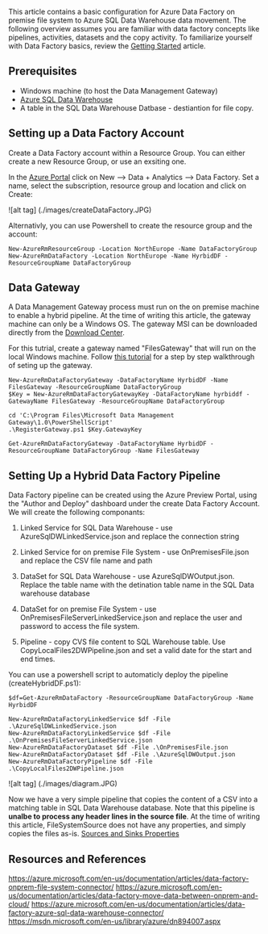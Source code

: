 
This article contains a basic configuration for Azure Data Factory on premise file system to Azure SQL Data Warehouse data movement. 
The following overview assumes you are familiar with data factory concepts like pipelines, activities, datasets and the copy activity. To familiarize yourself with Data Factory basics, review the [Getting Started](https://azure.microsoft.com/en-us/documentation/articles/data-factory-introduction/) article.

## Prerequisites
* Windows machine (to host the Data Management Gateway)
* [Azure SQL Data Warehouse](https://azure.microsoft.com/en-us/documentation/articles/sql-data-warehouse-get-started-provision/)
* A table in the SQL Data Warehouse Datbase - destiantion for file copy.

## Setting up a Data Factory Account

Create a Data Factory account within a Resource Group. You can either create a new Resource Group, or use an exsiting one.

In the [Azure Portal](portal.azure.com) click on New --> Data + Analytics --> Data Factory. Set a name, select the subscription, resource group and location and click on Create:

![alt tag] (./images/createDataFactory.JPG)

Alternativly, you can use Powershell to create the resource group and the account:
```
New-AzureRmResourceGroup -Location NorthEurope -Name DataFactoryGroup
New-AzureRmDataFactory -Location NorthEurope -Name HyrbidDF -ResourceGroupName DataFactoryGroup
```

## Data Gateway
A Data Management Gateway process must run on the on premise machine to enable a hybrid pipeline. At the time of writing this article, the gateway machine can only be a Windows OS.
The gateway MSI can be downloaded directly from the [Download Center](https://www.microsoft.com/en-us/download/details.aspx?id=39717). 

For this tutrial, create a gateway named "FilesGateway" that will run on the local Windows machine. Follow [this tutorial](https://azure.microsoft.com/en-us/documentation/articles/data-factory-move-data-between-onprem-and-cloud/#using-the-data-gateway-step-by-step-walkthrough) for a step by step walkthrough of seting up the gateway.

```
New-AzureRmDataFactoryGateway -DataFactoryName HyrbidDF -Name FilesGateway -ResourceGroupName DataFactoryGroup
$Key = New-AzureRmDataFactoryGatewayKey -DataFactoryName hyrbiddf -GatewayName FilesGateway -ResourceGroupName DataFactoryGroup

cd 'C:\Program Files\Microsoft Data Management Gateway\1.0\PowerShellScript'
.\RegisterGateway.ps1 $Key.GatewayKey

Get-AzureRmDataFactoryGateway -DataFactoryName HyrbidDF -ResourceGroupName DataFactoryGroup -Name FilesGateway

```

## Setting Up a Hybrid Data Factory Pipeline
Data Factory pipeline can be created using the Azure Preview Portal, using the "Author and Deploy" dashboard under the create Data Factory Account. We will create the following componants:

1. Linked Service for SQL Data Warehouse - use AzureSqlDWLinkedService.json and replace the connection string 

2. Linked Service for on premise File System - use OnPremisesFile.json and replace the CSV file name and path

3. DataSet for SQL Data Warehouse - use AzureSqlDWOutput.json. Replace the table name with the detination table name in the SQL Data warehouse database

4. DataSet for on premise File System - use OnPremisesFileServerLinkedService.json and replace the user and password to access the file system.

5. Pipeline - copy CVS file content to SQL Warehouse table. Use CopyLocalFiles2DWPipeline.json and set a valid date for the start and end times.

You can use a powershell script to automaticly deploy the pipeline (createHybridDF.ps1):
```
$df=Get-AzureRmDataFactory -ResourceGroupName DataFactoryGroup -Name HyrbidDF 

New-AzureRmDataFactoryLinkedService $df -File .\AzureSqlDWLinkedService.json
New-AzureRmDataFactoryLinkedService $df -File .\OnPremisesFileServerLinkedService.json
New-AzureRmDataFactoryDataset $df -File .\OnPremisesFile.json
New-AzureRmDataFactoryDataset $df -File .\AzureSqlDWOutput.json
New-AzureRmDataFactoryPipeline $df -File .\CopyLocalFiles2DWPipeline.json
```

![alt tag] (./images/diagram.JPG)

Now we have a very simple pipeline that copies the content of a CSV into a matching table in SQL Data Warehouse database.
Note that this pipeline is **unalbe to process any header lines in the source file**. At the time of writing this article, FileSystemSource does not have any properties, and simply copies the files as-is. [Sources and Sinks Properties](https://msdn.microsoft.com/en-us/library/azure/dn894007.aspx)

## Resources and References

https://azure.microsoft.com/en-us/documentation/articles/data-factory-onprem-file-system-connector/
https://azure.microsoft.com/en-us/documentation/articles/data-factory-move-data-between-onprem-and-cloud/
https://azure.microsoft.com/en-us/documentation/articles/data-factory-azure-sql-data-warehouse-connector/
https://msdn.microsoft.com/en-us/library/azure/dn894007.aspx
